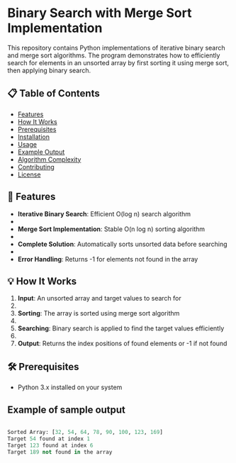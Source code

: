 # Binary Search with Merge Sort Implementation

This repository contains Python implementations of iterative binary search and merge sort algorithms. The program demonstrates how to efficiently search for elements in an unsorted array by first sorting it using merge sort, then applying binary search.

## 📋 Table of Contents
- [Features](#features)
- [How It Works](#how-it-works)
- [Prerequisites](#prerequisites)
- [Installation](#installation)
- [Usage](#usage)
- [Example Output](#example-output)
- [Algorithm Complexity](#algorithm-complexity)
- [Contributing](#contributing)
- [License](#license)

## 🚀 Features

- **Iterative Binary Search**: Efficient O(log n) search algorithm
- 
- **Merge Sort Implementation**: Stable O(n log n) sorting algorithm
- 
- **Complete Solution**: Automatically sorts unsorted data before searching
- 
- **Error Handling**: Returns -1 for elements not found in the array


## 💡 How It Works

1. **Input**: An unsorted array and target values to search for
2. 
3. **Sorting**: The array is sorted using merge sort algorithm
4. 
5. **Searching**: Binary search is applied to find the target values efficiently
6. 
7. **Output**: Returns the index positions of found elements or -1 if not found

## 🛠️ Prerequisites

- Python 3.x installed on your system

## Example of sample output

   ```python

  Sorted Array: [32, 54, 64, 78, 90, 100, 123, 169]
  Target 54 found at index 1
  Target 123 found at index 6
  Target 189 not found in the array
